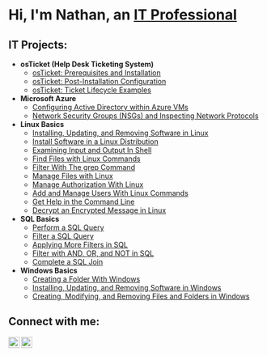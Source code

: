 <h1>Hi, I'm Nathan, an <a href="https://www.linkedin.com/in/nathansom/">IT Professional</a></h1>

<h2>IT Projects:</h2>

- <b>osTicket (Help Desk Ticketing System)</b>
  - [osTicket: Prerequisites and Installation](https://github.com/n8som/osticket-prereqs)
  - [osTicket: Post-Installation Configuration](https://github.com/n8som/post-install-config)
  - [osTicket: Ticket Lifecycle Examples](https://github.com/n8som/ticket-lifecycle)
- <b>Microsoft Azure</b>
  - [Configuring Active Directory within Azure VMs](https://github.com/n8som/configure-ad)
  - [Network Security Groups (NSGs) and Inspecting Network Protocols](https://github.com/n8som/azure-network-protocols)
- <b>Linux Basics</b>
  - [Installing, Updating, and Removing Software in Linux](https://github.com/n8som/Installing-Updating-and-Removing-Software-in-Linux)
  - [Install Software in a Linux Distribution](https://github.com/n8som/Install-Software-in-a-Linux-Distribution)
  - [Examining Input and Output In Shell](https://github.com/n8som/Examining-Input-and-Output-In-Shell)
  - [Find Files with Linux Commands](https://github.com/n8som/Find-Files-With-Linux-Commands)
  - [Filter With The grep Command](https://github.com/n8som/Filter-with-grep)
  - [Manage Files with Linux](https://github.com/n8som/Manage-Files-With-Linux)
  - [Manage Authorization With Linux](https://github.com/n8som/Manage-Authorization-in-Linux)
  - [Add and Manage Users With Linux Commands](https://github.com/n8som/Add-and-Manage-Users-With-Linux-Commands)
  - [Get Help in the Command Line](https://github.com/n8som/Get-Help-in-the-Command-Line)
  - [Decrypt an Encrypted Message in Linux](https://github.com/n8som/Decrypt-an-Encrypted-Message-in-Linux)
- <b>SQL Basics</b>
  - [Perform a SQL Query](https://github.com/n8som/Perform-a-SQL-Query)
  - [Filter a SQL Query](https://github.com/n8som/Filter-a-SQL-Query)
  - [Applying More Filters in SQL](https://github.com/n8som/Applying-More-Filters-in-SQL)
  - [Filter with AND, OR, and NOT in SQL](https://github.com/n8som/Filter-with-AND-OR-and-NOT-in-SQL)
  - [Complete a SQL Join](https://github.com/n8som/Complete-a-SQL-Join)
- <b>Windows Basics</b>
  - [Creating a Folder With Windows](https://github.com/n8som/Creating-a-Folder-With-Windows)
  - [Installing, Updating, and Removing Software in Windows](https://github.com/n8som/Installing-Updating-and-Removing-Software-in-Windows)
  - [Creating, Modifying, and Removing Files and Folders in Windows](https://github.com/n8som/Creating-Modifying-and-Removing-Files-and-Folders-in-Windows/tree/main)
    
<h2>Connect with me:</h2>

[<img align="left" alt="Josh | LinkedIn" width="22px" src="https://cdn.jsdelivr.net/npm/simple-icons@v3/icons/linkedin.svg" />][linkedin]
[<img align="left" alt="Josh | Instagram" width="22px" src="https://cdn.jsdelivr.net/npm/simple-icons@v3/icons/instagram.svg" />][instagram]


[instagram]: https://www.instagram.com/nathansom
[linkedin]: https://www.linkedin.com/in/nathansom/
